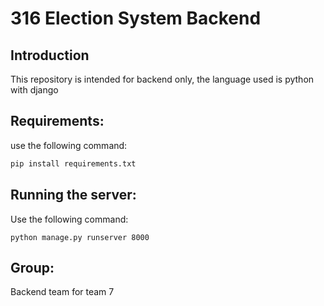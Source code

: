 # 316 Election System Backend
## Introduction
This repository is intended for backend only, the language used is python with django

## Requirements:
use the following command:
```bash
pip install requirements.txt
```

## Running the server:
Use the following command:
```
python manage.py runserver 8000
```
## Group:
Backend team for team 7
